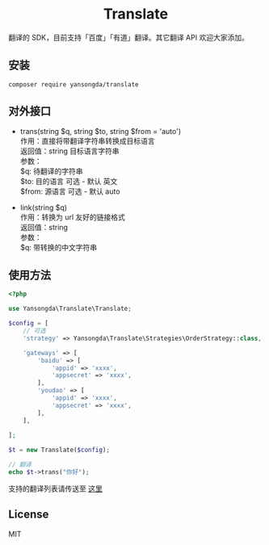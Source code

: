 <h1 align="center">Translate</h1>

翻译的 SDK，目前支持「百度」「有道」翻译。其它翻译 API 欢迎大家添加。

## 安装
`composer require yansongda/translate`

## 对外接口
- trans(string $q, string $to, string $from = 'auto')  
作用：直接将带翻译字符串转换成目标语言  
返回值：string 目标语言字符串  
参数：  
$q: 待翻译的字符串  
$to: 目的语言    可选 - 默认 英文  
$from: 源语言   可选 - 默认 auto  

- link(string $q)  
作用：转换为 url 友好的链接格式  
返回值：string   
参数：  
$q: 带转换的中文字符串  




## 使用方法
```php
<?php

use Yansongda\Translate\Translate;

$config = [
    // 可选
    'strategy' => Yansongda\Translate\Strategies\OrderStrategy::class,

    'gateways' => [
        'baidu' => [
            'appid' => 'xxxx',
            'appsecret' => 'xxxx',
        ],
        'youdao' => [
            'appid' => 'xxxx',
            'appsecret' => 'xxxx',
        ],
    ],
    
];

$t = new Translate($config);

// 翻译
echo $t->trans("你好");
```

支持的翻译列表请传送至 [这里](http://api.fanyi.baidu.com/api/trans/product/apidoc)

## License
MIT